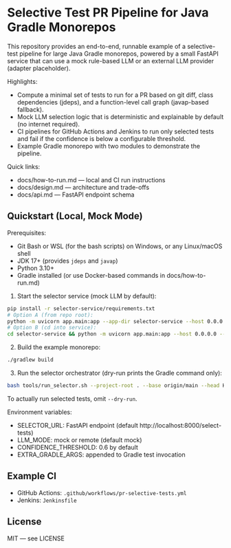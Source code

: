 # Selective Test PR Pipeline for Java Gradle Monorepos

This repository provides an end-to-end, runnable example of a selective-test pipeline for large Java Gradle monorepos, powered by a small FastAPI service that can use a mock rule-based LLM or an external LLM provider (adapter placeholder).

Highlights:
- Compute a minimal set of tests to run for a PR based on git diff, class dependencies (jdeps), and a function-level call graph (javap-based fallback).
- Mock LLM selection logic that is deterministic and explainable by default (no internet required).
- CI pipelines for GitHub Actions and Jenkins to run only selected tests and fail if the confidence is below a configurable threshold.
- Example Gradle monorepo with two modules to demonstrate the pipeline.

Quick links:
- docs/how-to-run.md — local and CI run instructions
- docs/design.md — architecture and trade-offs
- docs/api.md — FastAPI endpoint schema

## Quickstart (Local, Mock Mode)

Prerequisites:
- Git Bash or WSL (for the bash scripts) on Windows, or any Linux/macOS shell
- JDK 17+ (provides `jdeps` and `javap`)
- Python 3.10+
- Gradle installed (or use Docker-based commands in docs/how-to-run.md)

1) Start the selector service (mock LLM by default):

```bash
pip install -r selector-service/requirements.txt
# Option A (from repo root):
python -m uvicorn app.main:app --app-dir selector-service --host 0.0.0.0 --port 8000
# Option B (cd into service):
cd selector-service && python -m uvicorn app.main:app --host 0.0.0.0 --port 8000
```

2) Build the example monorepo:

```bash
./gradlew build
```

3) Run the selector orchestrator (dry-run prints the Gradle command only):

```bash
bash tools/run_selector.sh --project-root . --base origin/main --head HEAD --dry-run
```

To actually run selected tests, omit `--dry-run`.

Environment variables:
- SELECTOR_URL: FastAPI endpoint (default http://localhost:8000/select-tests)
- LLM_MODE: mock or remote (default mock)
- CONFIDENCE_THRESHOLD: 0.6 by default
- EXTRA_GRADLE_ARGS: appended to Gradle test invocation

## Example CI
- GitHub Actions: `.github/workflows/pr-selective-tests.yml`
- Jenkins: `Jenkinsfile`

## License
MIT — see LICENSE